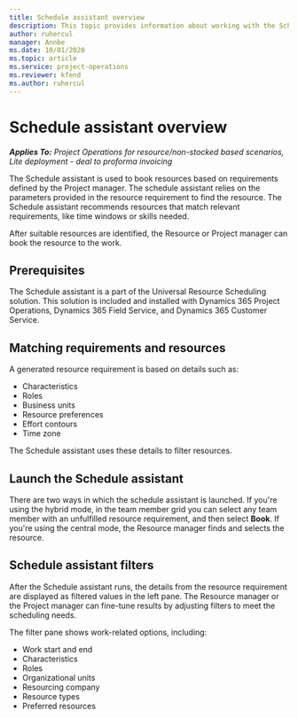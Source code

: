 ```yaml
---
title: Schedule assistant overview
description: This topic provides information about working with the Schedule assistant to book resources.
author: ruhercul
manager: Annbe
ms.date: 10/01/2020
ms.topic: article
ms.service: project-operations
ms.reviewer: kfend 
ms.author: ruhercul
---
```


# Schedule assistant overview

_**Applies To:** Project Operations for resource/non-stocked based scenarios, Lite deployment - deal to proforma invoicing_

The Schedule assistant is used to book resources based on requirements defined by the Project manager. The schedule assistant relies on the parameters provided in the resource requirement to find the resource. The Schedule assistant recommends resources that match relevant requirements, like time windows or skills needed.

After suitable resources are identified, the Resource or Project manager can book the resource to the work.

## Prerequisites

The Schedule assistant is a part of the Universal Resource Scheduling solution. This solution is included and installed with Dynamics 365 Project Operations, Dynamics 365 Field Service, and Dynamics 365 Customer Service.

## Matching requirements and resources

A generated resource requirement is based on details such as:

-   Characteristics
-   Roles
-   Business units
-   Resource preferences
-   Effort contours
-   Time zone

The Schedule assistant uses these details to filter resources.

## Launch the Schedule assistant

There are two ways in which the schedule assistant is launched. If you're using the hybrid mode, in the team member grid you can select any team member with an unfulfilled resource requirement, and then select **Book**. If you're using the central mode, the Resource manager finds and selects the resource.

## Schedule assistant filters

After the Schedule assistant runs, the details from the resource requirement are displayed as filtered values in the left pane. The Resource manager or the Project manager can fine-tune results by adjusting filters to meet the scheduling needs.

The filter pane shows work-related options, including:

-   Work start and end
-   Characteristics
-   Roles
-   Organizational units
-   Resourcing company
-   Resource types
-   Preferred resources

